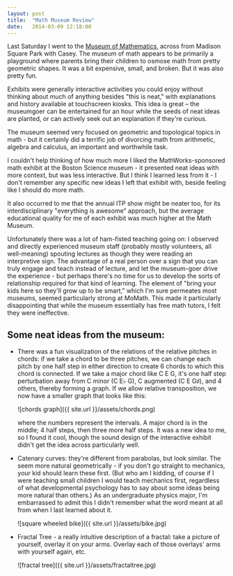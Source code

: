 ```yaml
---
layout: post
title:  "Math Museum Review"
date:   2014-03-09 12:18:00
---
```


Last Saturday I went to the [Museum of Mathematics](http://momath.org/), across from Madison Square Park
with Casey. The museum of math appears to be primarily a playground where parents
bring their children to osmose math from pretty geometric shapes.
It was a bit expensive, small, and broken. But it was also pretty fun.

Exhibits were generally interactive activities you could enjoy without thinking
about much of anything besides "this is neat," with explanations and history
available at touchscreen kiosks. This idea is great – the museumgoer can
be entertained for an hour while the seeds of neat ideas are planted, or can
actively seek out an explanation if they're curious.

The museum seemed very focused on geometric and topological topics in math -
but it certainly did a terrific job of divorcing math from arithmetic, algebra
and calculus, an important and worthwhile task.

I couldn't help thinking of how much more I liked the MathWorks-sponsored
math exhibit at the Boston Science museum - it presented neat ideas with more
context, but was less interactive. But I think I learned less from it - I
don't remember any specific new ideas I left that exhibit with, beside feeling
like I should do more math.

It also occurred to me that the annual ITP show might be neater too, for its
interdisciplinary "everything is awesome" approach, but the average
educational quality for me of each exhibit was much higher at the Math Museum.

Unfortunately there was a lot of ham-fisted teaching going on: I observed and
directly experienced museum staff (probably mostly volunteers, all well-meaning)
spouting lectures as though they were reading an interpretive sign.
The advantage of a real person over a sign that you can truly engage and teach instead
of lecture, and let the museum-goer drive the experience - but perhaps there's
no time for us to develop the sorts of relationship required for that kind of
learning. The element of "bring your kids here so they'll grow up to be smart," which
I'm sure permeates most museums, seemed particularly strong at MoMath.
This made it particularly disappointing that while the museum essentially
has free math tutors, I felt they were ineffective.

Some neat ideas from the museum:
--------------------------------

* There was a fun visualization of the relations of the relative pitches in chords:
  if we take a chord to be three pitches, we can change each pitch by one half
  step in either direction to create 6 chords to which this chord is
  connected. If we take a major chord like C E G, it's one half step
  perturbation away from C minor (C E♭ G), C augmented (C E G♯), and 4 others,
  thereby forming a graph. If we allow relative transposition, we now have a
  smaller graph that looks like this:

  ![chords graph]({{ site.url }}/assets/chords.png)

  where the numbers represent the intervals. A major chord is in the middle; 4
  half steps, then three more half steps. It was a new idea to me, so I found it cool,
  though the sound design of the interactive exhibit didn't get the idea across
  particularly well.

* Catenary curves: they're different from parabolas, but look similar.
  The seem more natural geometrically - if you don't go straight to mechanics,
  your kid should learn these first. (But who am I kidding, of course if I
  were teaching small children I would teach mechanics first, regardless of
  what developmental psychology has to say about some ideas being more natural
  than others.)
  As an undergraduate physics major, I'm embarrassed to admit this I didn't
  remember what the word meant at all from when I last learned about it.

  ![square wheeled bike]({{ site.url }}/assets/bike.jpg)

* Fractal Tree - a really intuitive description of a fractal: take a picture
  of yourself, overlay it on your arms. Overlay each of those overlays' arms
  with yourself again, etc.

  ![fractal tree]({{ site.url }}/assets/fractaltree.jpg)
